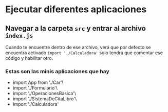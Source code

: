 # Ejecutar diferentes aplicaciones
## Navegar a la carpeta `src` y entrar al archivo `index.js`
Cuando te encuentre dentro de ese archivo, verá que por defecto se encuentra
activado `import './Calculadora'` solo tendrá que comentar ese código y
habilitar otro.

### Estas son las minis aplicaciones que hay
* import App from './Car'\
* import './Formulario'\
* import './OperacionesBasica'\
* import './SistemaDeCitaLibro'\
* import './Calculadora'
